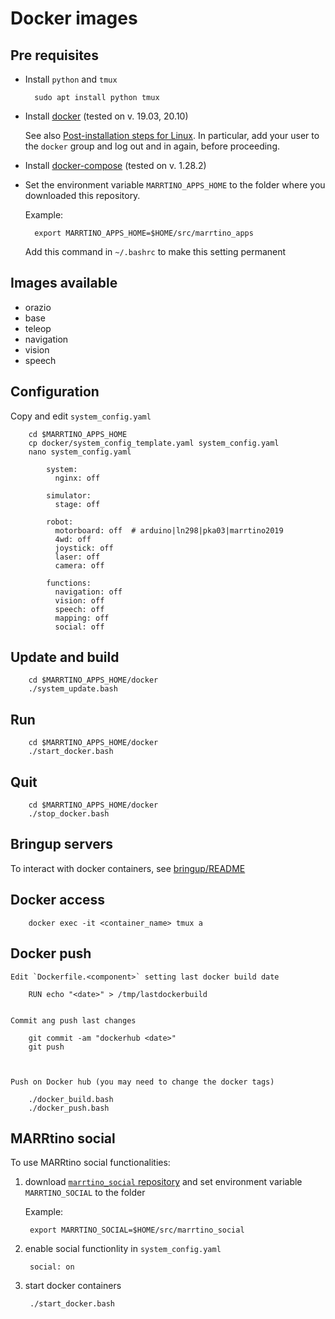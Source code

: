 # Docker images

## Pre requisites

* Install `python` and `tmux`

        sudo apt install python tmux


* Install [docker](http://www.docker.com) (tested on v. 19.03, 20.10) 

    See also 
    [Post-installation steps for Linux](https://docs.docker.com/install/linux/linux-postinstall/).
    In particular, add your user to the `docker` group and log out and in again, before proceeding.


* Install [docker-compose](https://docs.docker.com/compose/install/) (tested on v. 1.28.2)


* Set the environment variable `MARRTINO_APPS_HOME` to the folder where you downloaded this repository.

    Example:

        export MARRTINO_APPS_HOME=$HOME/src/marrtino_apps

    Add this command in `~/.bashrc` to make this setting permanent


## Images available

* orazio
* base
* teleop
* navigation
* vision
* speech

## Configuration

Copy and edit `system_config.yaml`

        cd $MARRTINO_APPS_HOME
        cp docker/system_config_template.yaml system_config.yaml
        nano system_config.yaml

            system:
              nginx: off

            simulator:
              stage: off

            robot:
              motorboard: off  # arduino|ln298|pka03|marrtino2019
              4wd: off
              joystick: off
              laser: off
              camera: off

            functions:
              navigation: off
              vision: off
              speech: off
              mapping: off
              social: off



## Update and build

        cd $MARRTINO_APPS_HOME/docker
        ./system_update.bash

## Run

        cd $MARRTINO_APPS_HOME/docker
        ./start_docker.bash

## Quit

        cd $MARRTINO_APPS_HOME/docker
        ./stop_docker.bash


## Bringup servers

To interact with docker containers, see 
[bringup/README](https://bitbucket.org/iocchi/marrtino_apps/src/master/bringup/README.md)

## Docker access

        docker exec -it <container_name> tmux a

## Docker push

    Edit `Dockerfile.<component>` setting last docker build date

        RUN echo "<date>" > /tmp/lastdockerbuild


    Commit ang push last changes

        git commit -am "dockerhub <date>"
        git push



    Push on Docker hub (you may need to change the docker tags)

        ./docker_build.bash
        ./docker_push.bash


## MARRtino social

To use MARRtino social functionalities:

1) download  [`marrtino_social` repository](https://github.com/artigianitecnologici/marrtino_social) and set environment variable `MARRTINO_SOCIAL` to the folder

    Example:

        export MARRTINO_SOCIAL=$HOME/src/marrtino_social


2) enable social functionlity in `system_config.yaml`

        social: on

3) start docker containers

        ./start_docker.bash

